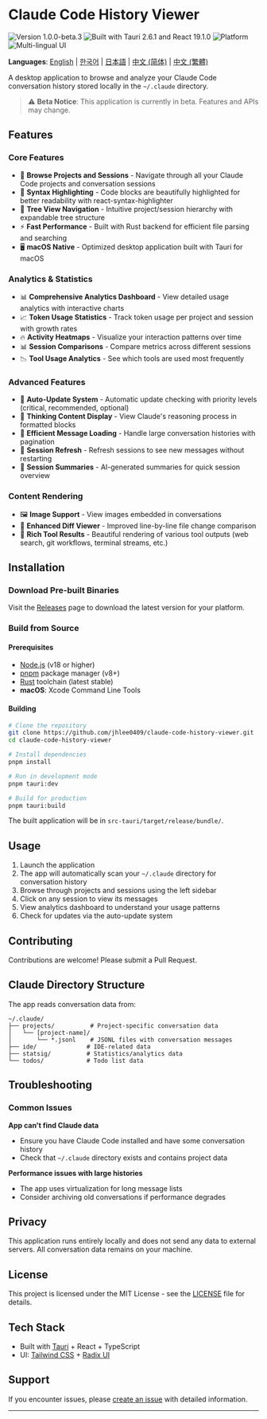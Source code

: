 # Claude Code History Viewer

<p style="center">
  <img src="https://img.shields.io/badge/Version-1.0.0--beta.3-orange.svg" alt="Version 1.0.0-beta.3" />
  <img src="https://img.shields.io/badge/Built%20with-Tauri%202.6.1%20+%20React%2019.1.0-blue.svg" alt="Built with Tauri 2.6.1 and React 19.1.0" />
  <img src="https://img.shields.io/badge/Platform-macOS-lightgrey.svg" alt="Platform" />
  <img src="https://img.shields.io/badge/Languages-Multi--lingual-blueviolet.svg" alt="Multi-lingual UI" />
</p>

**Languages**: [English](README.md) | [한국어](README.ko.md) | [日本語](README.ja.md) | [中文 (简体)](README.zh-CN.md) | [中文 (繁體)](README.zh-TW.md)

A desktop application to browse and analyze your Claude Code conversation history stored locally in the `~/.claude` directory.

> ⚠️ **Beta Notice**: This application is currently in beta. Features and APIs may change.

## Features

### Core Features

- 📁 **Browse Projects and Sessions** - Navigate through all your Claude Code projects and conversation sessions
- 🎨 **Syntax Highlighting** - Code blocks are beautifully highlighted for better readability with react-syntax-highlighter
- 🌲 **Tree View Navigation** - Intuitive project/session hierarchy with expandable tree structure
- ⚡ **Fast Performance** - Built with Rust backend for efficient file parsing and searching
- 🖥️ **macOS Native** - Optimized desktop application built with Tauri for macOS

### Analytics & Statistics

- 📊 **Comprehensive Analytics Dashboard** - View detailed usage analytics with interactive charts
- 📈 **Token Usage Statistics** - Track token usage per project and session with growth rates
- 🔥 **Activity Heatmaps** - Visualize your interaction patterns over time
- 📊 **Session Comparisons** - Compare metrics across different sessions
- 📉 **Tool Usage Analytics** - See which tools are used most frequently

### Advanced Features

- 🔄 **Auto-Update System** - Automatic update checking with priority levels (critical, recommended, optional)
- 💭 **Thinking Content Display** - View Claude's reasoning process in formatted blocks
- 📃 **Efficient Message Loading** - Handle large conversation histories with pagination
- 🔄 **Session Refresh** - Refresh sessions to see new messages without restarting
- 📝 **Session Summaries** - AI-generated summaries for quick session overview

### Content Rendering

- 🖼️ **Image Support** - View images embedded in conversations
- 📝 **Enhanced Diff Viewer** - Improved line-by-line file change comparison
- 🚀 **Rich Tool Results** - Beautiful rendering of various tool outputs (web search, git workflows, terminal streams, etc.)

## Installation

### Download Pre-built Binaries

Visit the [Releases](https://github.com/jhlee0409/claude-code-history-viewer/releases) page to download the latest version for your platform.

### Build from Source

#### Prerequisites

- [Node.js](https://nodejs.org/) (v18 or higher)
- [pnpm](https://pnpm.io/) package manager (v8+)
- [Rust](https://www.rust-lang.org/) toolchain (latest stable)
- **macOS**: Xcode Command Line Tools

#### Building

```bash
# Clone the repository
git clone https://github.com/jhlee0409/claude-code-history-viewer.git
cd claude-code-history-viewer

# Install dependencies
pnpm install

# Run in development mode
pnpm tauri:dev

# Build for production
pnpm tauri:build
```

The built application will be in `src-tauri/target/release/bundle/`.

## Usage

1. Launch the application
2. The app will automatically scan your `~/.claude` directory for conversation history
3. Browse through projects and sessions using the left sidebar
4. Click on any session to view its messages
5. View analytics dashboard to understand your usage patterns
6. Check for updates via the auto-update system

## Contributing

Contributions are welcome! Please submit a Pull Request.

## Claude Directory Structure

The app reads conversation data from:

```text
~/.claude/
├── projects/          # Project-specific conversation data
│   └── [project-name]/
│       └── *.jsonl    # JSONL files with conversation messages
├── ide/              # IDE-related data
├── statsig/          # Statistics/analytics data
└── todos/            # Todo list data
```

## Troubleshooting

### Common Issues

**App can't find Claude data**

- Ensure you have Claude Code installed and have some conversation history
- Check that `~/.claude` directory exists and contains project data

**Performance issues with large histories**

- The app uses virtualization for long message lists
- Consider archiving old conversations if performance degrades

## Privacy

This application runs entirely locally and does not send any data to external servers. All conversation data remains on your machine.

## License

This project is licensed under the MIT License - see the [LICENSE](LICENSE) file for details.

## Tech Stack

- Built with [Tauri](https://tauri.app/) + React + TypeScript
- UI: [Tailwind CSS](https://tailwindcss.com/) + [Radix UI](https://www.radix-ui.com/)

## Support

If you encounter issues, please [create an issue](https://github.com/jhlee0409/claude-code-history-viewer/issues) with detailed information.

---
